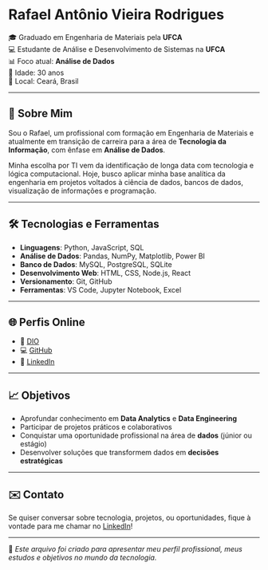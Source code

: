 # Rafael Antônio Vieira Rodrigues

🎓 Graduado em Engenharia de Materiais pela **UFCA**  
💻 Estudante de Análise e Desenvolvimento de Sistemas na **UFCA**  
📊 Foco atual: **Análise de Dados**  
📍 Idade: 30 anos  
📌 Local: Ceará, Brasil  

---

## 👋 Sobre Mim

Sou o Rafael, um profissional com formação em Engenharia de Materiais e atualmente em transição de carreira para a área de **Tecnologia da Informação**, com ênfase em **Análise de Dados**.

Minha escolha por TI vem da identificação de longa data com tecnologia e lógica computacional. Hoje, busco aplicar minha base analítica da engenharia em projetos voltados à ciência de dados, bancos de dados, visualização de informações e programação.

---

## 🛠️ Tecnologias e Ferramentas

- **Linguagens**: Python, JavaScript, SQL
- **Análise de Dados**: Pandas, NumPy, Matplotlib, Power BI
- **Banco de Dados**: MySQL, PostgreSQL, SQLite
- **Desenvolvimento Web**: HTML, CSS, Node.js, React
- **Versionamento**: Git, GitHub
- **Ferramentas**: VS Code, Jupyter Notebook, Excel

---

## 🌐 Perfis Online

- 🔗 [DIO](https://www.dio.me/users/rafael_rodrigues_77465)
- 💻 [GitHub](https://github.com/raffaelvieir)
- 👔 [LinkedIn](https://www.linkedin.com/in/rafael-antonio-vieira-rodrigues-78a363327/)

---

## 📈 Objetivos

- Aprofundar conhecimento em **Data Analytics** e **Data Engineering**
- Participar de projetos práticos e colaborativos
- Conquistar uma oportunidade profissional na área de **dados** (júnior ou estágio)
- Desenvolver soluções que transformem dados em **decisões estratégicas**

---

## ✉️ Contato

Se quiser conversar sobre tecnologia, projetos, ou oportunidades, fique à vontade para me chamar no [LinkedIn](https://www.linkedin.com/in/rafael-antonio-vieira-rodrigues-78a363327/)!

---

📁 _Este arquivo foi criado para apresentar meu perfil profissional, meus estudos e objetivos no mundo da tecnologia._

